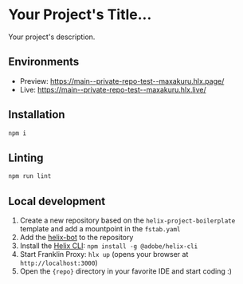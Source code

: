 # Your Project's Title...
Your project's description.

## Environments
- Preview: https://main--private-repo-test--maxakuru.hlx.page/
- Live: https://main--private-repo-test--maxakuru.hlx.live/

## Installation

```sh
npm i
```

## Linting

```sh
npm run lint
```

## Local development

1. Create a new repository based on the `helix-project-boilerplate` template and add a mountpoint in the `fstab.yaml`
2. Add the [helix-bot](https://github.com/apps/helix-bot) to the repository
3. Install the [Helix CLI](https://github.com/adobe/helix-cli): `npm install -g @adobe/helix-cli`
4. Start Franklin Proxy: `hlx up` (opens your browser at `http://localhost:3000`)
5. Open the `{repo}` directory in your favorite IDE and start coding :)

